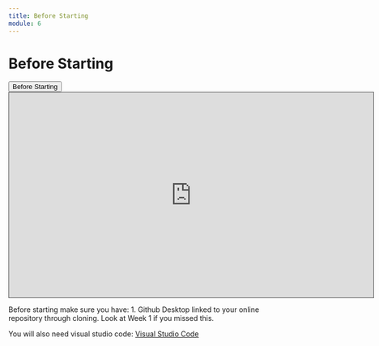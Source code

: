 ```yaml
---
title: Before Starting
module: 6
---
```


# Before Starting <br />

<div class="tab">
  <button class="tablinks active" onclick="openTab(event, 'BeforeStarting')">Before Starting</button>
 

</div>
<!-- Tab content -->
<div id="BeforeStarting" class="tabcontent" style="display:block">
<!-- video -->
<iframe src="https://umontana.hosted.panopto.com/Panopto/Pages/Embed.aspx?id=63b5d8aa-2686-476e-aad5-b1140175869b&autoplay=false&offerviewer=false&showtitle=false&showbrand=false&captions=false&interactivity=none" height="405" width="720" style="border: 1px solid #464646;" allowfullscreen allow="autoplay" aria-label="Panopto Embedded Video Player"></iframe>

<p>Before starting make sure you have: 1. Github Desktop linked to your online repository through cloning. Look at Week 1 if you missed this.</p>

<p>You will also need visual studio code: <a href="https://code.visualstudio.com">Visual Studio Code</a>
</div>
